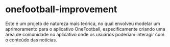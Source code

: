 # onefootball-improvement
Este é um projeto de natureza mais teórica, no qual envolveu modelar um aprimoramento para o aplicativo OneFootball, especificamente criando uma área de comunidade no aplicativo onde os usuários poderiam interagir com o conteúdo das notícias. 
